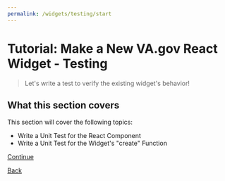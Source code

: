 ```yaml
---
permalink: /widgets/testing/start
---
```


# Tutorial: Make a New VA.gov React Widget - Testing

> Let's write a test to verify the existing widget's behavior!

## What this section covers

This section will cover the following topics:

- Write a Unit Test for the React Component
- Write a Unit Test for the Widget's "create" Function

[Continue](./2_REACT_TEST.md)

[Back](../scaffolding/9_VIEW_WIDGET.md)
